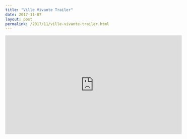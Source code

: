 ```yaml
---
title: "Ville Vivante Trailer"
date: 2017-11-07
layout: post
permalink: /2017/11/ville-vivante-trailer.html
---
```


<iframe width="560" height="315" src="https://www.youtube.com/embed/D6JPHNEvzkc" frameborder="0" allowfullscreen></iframe>